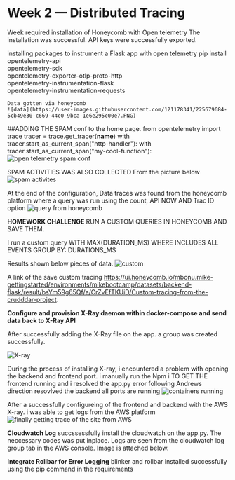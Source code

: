 # Week 2 — Distributed Tracing
Week required installation of Honeycomb with Open telemetry
The installation was successful. API keys were successfully exported.

installing packages to instrument a Flask app with open telemetry
pip install opentelemetry-api \
    opentelemetry-sdk \
    opentelemetry-exporter-otlp-proto-http \
    opentelemetry-instrumentation-flask \
    opentelemetry-instrumentation-requests
    
    
    
    
    
    
    
    Data gotten via honeycomb
    ![data](https://user-images.githubusercontent.com/121178341/225679684-5cb49e30-c669-44c0-9bca-1e6e295c00e7.PNG)

##ADDING THE SPAM conf to the home page.
from opentelemetry import trace
tracer = trace.get_tracer(__name__)
with tracer.start_as_current_span("http-handler"):
    with tracer.start_as_current_span("my-cool-function"):
![open telemetry spam conf](https://user-images.githubusercontent.com/121178341/225688422-3d572a3d-d64b-41dd-bd55-4bdd55f02207.PNG)

SPAM ACTIVITIES WAS ALSO COLLECTED From the picture below
![spam activites](https://user-images.githubusercontent.com/121178341/225688587-3a6ccf63-f206-4d71-b06e-2cf9fb6f28dc.PNG)

At the end of the configuration, Data traces was found from the honeycomb platform where a query was run using the count, API NOW AND Trac ID option
![query from honeycomb](https://user-images.githubusercontent.com/121178341/225694266-9b41a85b-25f0-43f6-aa06-62e73185bbaf.PNG)


**HOMEWORK CHALLENGE**
RUN A CUSTOM QUERIES IN HONEYCOMB AND SAVE THEM.

I run a custom query WITH MAX(DURATION_MS) 
WHERE INCLUDES ALL EVENTS
GROUP BY: DURATIONS_MS

Results shown below pieces of data.
![custom](https://user-images.githubusercontent.com/121178341/225706922-2d17cc05-d985-4af3-ab6b-b13a6eb6e161.PNG)


A link of the save custom tracing
https://ui.honeycomb.io/mbonu.mike-gettingstarted/environments/mikebootcamp/datasets/backend-flask/result/bsYm59g65Qf/a/CrZvEfTKUiD/Custom-tracing-from-the-crudddar-project.

**Configure and provision X-Ray daemon within docker-compose and send data back to X-Ray API**

After successfully adding the X-Ray file on the app. a group was created successfully.

![X-ray](https://user-images.githubusercontent.com/121178341/226382923-979ef0ee-f602-4e39-8b13-208ba226e4d0.PNG)

During the process of installing X-ray, i encountered a problem with opening the backend and frontend port. i manually run the Npm i TO GET THE frontend running
and i resolved the app.py error following Andrews direction resovlved the backend 
all ports are running
![containers running](https://user-images.githubusercontent.com/121178341/226598193-c44fbc89-c004-475b-b498-a0b7bdf55a9f.PNG)

After a successfully configureing of the frontend and backend with the AWS X-ray. i was able to get logs from the AWS platform
![finally getting trace of the site from AWS](https://user-images.githubusercontent.com/121178341/226599242-104f2c0c-35c2-43ac-a794-c7aa0117d491.PNG)

**Cloudwatch Log**
succssessfully install the cloudwatch on the app.py.
The neccessary codes was put inplace. 
Logs are seen from the cloudwatch log group tab in the AWS console.
Image is attached below.



**Integrate Rollbar for Error Logging**
blinker and rollbar installed successfully using the pip command in the requirements



